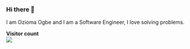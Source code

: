 ### Hi there 👋
I am Ozioma Ogbe and I am a Software Engineer, I love solving problems.
<p align="left"> 
  <b>Visitor count</b><br>
  <img src="https://profile-counter.glitch.me/oziomajnr/count.svg" />
</p>

<!--
**Oziomajnr/Oziomajnr** is a ✨ _special_ ✨ repository because its `README.md` (this file) appears on your GitHub profile.

